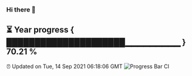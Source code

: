 ### Hi there 👋
⏳ Year progress { █████████████████████▁▁▁▁▁▁▁▁▁ } 70.21 %
---
⏰ Updated on Tue, 14 Sep 2021 06:18:06 GMT
![Progress Bar CI](https://github.com/liununu/liununu/workflows/Progress%20Bar%20CI/badge.svg)
